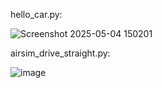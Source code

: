 hello_car.py:

![Screenshot 2025-05-04 150201](https://github.com/user-attachments/assets/d4eb15af-d237-4511-b256-32de79e7a42d)


airsim_drive_straight.py:

![image](https://github.com/user-attachments/assets/eca689fe-af23-4169-8582-92a9e4821508)

